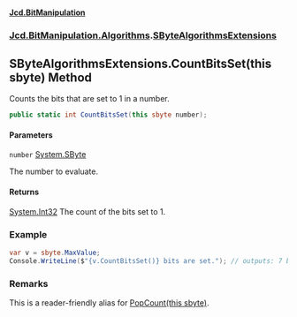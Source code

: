 #### [Jcd.BitManipulation](index.md 'index')

### [Jcd.BitManipulation.Algorithms](Jcd.BitManipulation.Algorithms 'Jcd.BitManipulation.Algorithms').[SByteAlgorithmsExtensions](Jcd.BitManipulation.Algorithms.SByteAlgorithmsExtensions 'Jcd.BitManipulation.Algorithms.SByteAlgorithmsExtensions')

## SByteAlgorithmsExtensions.CountBitsSet(this sbyte) Method

Counts the bits that are set to 1 in a number.

```csharp
public static int CountBitsSet(this sbyte number);
```

#### Parameters

<a name='Jcd.BitManipulation.Algorithms.SByteAlgorithmsExtensions.CountBitsSet(thissbyte).number'></a>

`number` [System.SByte](https://docs.microsoft.com/en-us/dotnet/api/System.SByte 'System.SByte')

The number to evaluate.

#### Returns

[System.Int32](https://docs.microsoft.com/en-us/dotnet/api/System.Int32 'System.Int32')
The count of the bits set to 1.

### Example

```csharp
var v = sbyte.MaxValue;
Console.WriteLine($"{v.CountBitsSet()} bits are set."); // outputs: 7 bits are set.
```

### Remarks

This is a reader-friendly alias for [PopCount(this sbyte)](Jcd.BitManipulation.Algorithms.SByteAlgorithmsExtensions.PopCount(thissbyte) 'Jcd.BitManipulation.Algorithms.SByteAlgorithmsExtensions.PopCount(this sbyte)').
